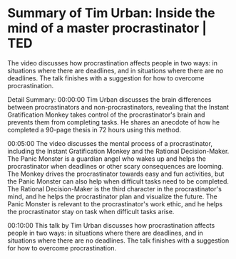 # Summary of Tim Urban: Inside the mind of a master procrastinator | TED

The video discusses how procrastination affects people in two ways: in situations where there are deadlines, and in situations where there are no deadlines. The talk finishes with a suggestion for how to overcome procrastination.

Detail Summary: 
00:00:00
Tim Urban discusses the brain differences between procrastinators and non-procrastinators, revealing that the Instant Gratification Monkey takes control of the procrastinator's brain and prevents them from completing tasks. He shares an anecdote of how he completed a 90-page thesis in 72 hours using this method.

00:05:00
The video discusses the mental process of a procrastinator, including the Instant Gratification Monkey and the Rational Decision-Maker. The Panic Monster is a guardian angel who wakes up and helps the procrastinator when deadlines or other scary consequences are looming. The Monkey drives the procrastinator towards easy and fun activities, but the Panic Monster can also help when difficult tasks need to be completed. The Rational Decision-Maker is the third character in the procrastinator's mind, and he helps the procrastinator plan and visualize the future. The Panic Monster is relevant to the procrastinator's work ethic, and he helps the procrastinator stay on task when difficult tasks arise.

00:10:00
This talk by Tim Urban discusses how procrastination affects people in two ways: in situations where there are deadlines, and in situations where there are no deadlines. The talk finishes with a suggestion for how to overcome procrastination.

